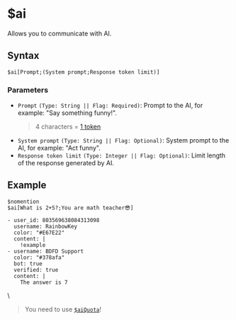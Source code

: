 # $ai
Allows you to communicate with AI.

## Syntax
```
$ai[Prompt;(System prompt;Response token limit)]
```

### Parameters
- `Prompt` `(Type: String || Flag: Required)`: Prompt to the AI, for example: "Say something funny!".
  > 4 characters = [1 token](./aiQuota.md)
- `System prompt` `(Type: String || Flag: Optional)`: System prompt to the AI, for example: "Act funny".
- `Response token limit` `(Type: Integer || Flag: Optional)`: Limit length of the response generated by AI.

## Example
```
$nomention
$ai[What is 2+5?;You are math teacher😎]
```

``` discord yaml
- user_id: 803569638084313098
  username: RainbowKey
  color: "#E67E22"
  content: |
    !example
- username: BDFD Support
  color: "#378afa"
  bot: true
  verified: true
  content: |
    The answer is 7
```
\

> You need to use [`$aiQuota`](./aiQuota.md)!
